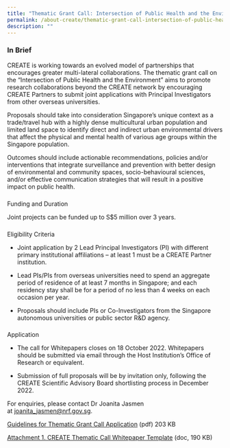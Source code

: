 ```yaml
---
title: "Thematic Grant Call: Intersection of Public Health and the Environment"
permalink: /about-create/thematic-grant-call-intersection-of-public-health-and-the-environment/
description: ""
---
```


### In Brief

  
CREATE is working towards an evolved model of partnerships that encourages greater multi-lateral collaborations. The thematic grant call on the “Intersection of Public Health and the Environment” aims to promote research collaborations beyond the CREATE network by encouraging CREATE Partners to submit joint applications with Principal Investigators from other overseas universities.  
  
Proposals should take into consideration Singapore’s unique context as a trade/travel hub with a highly dense multicultural urban population and limited land space to identify direct and indirect urban environmental drivers that affect the physical and mental health of various age groups within the Singapore population.  
  
Outcomes should include actionable recommendations, policies and/or interventions that integrate surveillance and prevention with better design of environmental and community spaces, socio-behavioural sciences, and/or effective communication strategies that will result in a positive impact on public health.  
  

###   
Funding and Duration

  
Joint projects can be funded up to S$5 million over 3 years.  

###   
  
Eligibility Criteria

  
*   Joint application by 2 Lead Principal Investigators (PI) with different primary institutional affiliations – at least 1 must be a CREATE Partner institution.
  
*   Lead PIs/PIs from overseas universities need to spend an aggregate period of residence of at least 7 months in Singapore; and each residency stay shall be for a period of no less than 4 weeks on each occasion per year.
  
*   Proposals should include PIs or Co-Investigators from the Singapore autonomous universities or public sector R&D agency.

###   
  
Application

  

*   The call for Whitepapers closes on 18 October 2022. Whitepapers should be submitted via email through the Host Institution’s Office of Research or equivalent.
  
*   Submission of full proposals will be by invitation only, following the CREATE Scientific Advisory Board shortlisting process in December 2022.
  

  
For enquiries, please contact Dr Joanita Jasmen at [joanita\_jasmen@nrf.gov.sg](mailto:%20joanita_jasmen@nrf.gov.sg).  
  


[Guidelines for Thematic Grant Call Application](/files/guidelines-for-thematic-grant-call-application.pdf)
 (pdf) 203 KB
 
 
[Attachment 1. CREATE Thematic Call Whitepaper Template](https://www.create.edu.sg/docs/default-source/default-document-library/attachment-1-create-thematic-call-whitepaper-template.doc?sfvrsn=294c8e48_2) (doc, 190 KB)